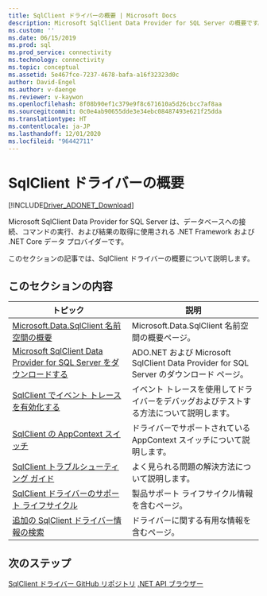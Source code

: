 ```yaml
---
title: SqlClient ドライバーの概要 | Microsoft Docs
description: Microsoft SqlClient Data Provider for SQL Server の概要です。
ms.custom: ''
ms.date: 06/15/2019
ms.prod: sql
ms.prod_service: connectivity
ms.technology: connectivity
ms.topic: conceptual
ms.assetid: 5e467fce-7237-4678-bafa-a16f32323d0c
author: David-Engel
ms.author: v-daenge
ms.reviewer: v-kaywon
ms.openlocfilehash: 8f08b90ef1c379e9f8c671610a5d26cbcc7af8aa
ms.sourcegitcommit: 0c0e4ab90655dde3e34ebc08487493e621f25dda
ms.translationtype: HT
ms.contentlocale: ja-JP
ms.lasthandoff: 12/01/2020
ms.locfileid: "96442711"
---
```

# <a name="overview-of-the-sqlclient-driver"></a>SqlClient ドライバーの概要

[!INCLUDE[Driver_ADONET_Download](../../includes/driver_adonet_download.md)]

 Microsoft SqlClient Data Provider for SQL Server は、データベースへの接続、コマンドの実行、および結果の取得に使用される .NET Framework および .NET Core データ プロバイダーです。

 このセクションの記事では、SqlClient ドライバーの概要について説明します。

## <a name="in-this-section"></a>このセクションの内容

|トピック|説明|
|-----------|-----------------|
|[Microsoft.Data.SqlClient 名前空間の概要](introduction-microsoft-data-sqlclient-namespace.md)|Microsoft.Data.SqlClient 名前空間の概要ページ。|
|[Microsoft SqlClient Data Provider for SQL Server をダウンロードする](download-microsoft-sqlclient-data-provider.md)|ADO.NET および Microsoft SqlClient Data Provider for SQL Server のダウンロード ページ。|
|[SqlClient でイベント トレースを有効化する](enable-eventsource-tracing.md)|イベント トレースを使用してドライバーをデバッグおよびテストする方法について説明します。|
|[SqlClient の AppContext スイッチ](appcontext-switches.md)|ドライバーでサポートされている AppContext スイッチについて説明します。|
|[SqlClient トラブルシューティング ガイド](sqlclient-troubleshooting-guide.md)|よく見られる問題の解決方法について説明します。|
|[SqlClient ドライバーのサポート ライフサイクル](sqlclient-driver-support-lifecycle.md)|製品サポート ライフサイクル情報を含むページ。|
|[追加の SqlClient ドライバー情報の検索](find-additional-sqlclient-driver-information.md)|ドライバーに関する有用な情報を含むページ。|

## <a name="next-steps"></a>次のステップ
 [SqlClient ドライバー GitHub リポジトリ](https://github.com/dotnet/SqlClient) [.NET API ブラウザー](/dotnet/api/)
